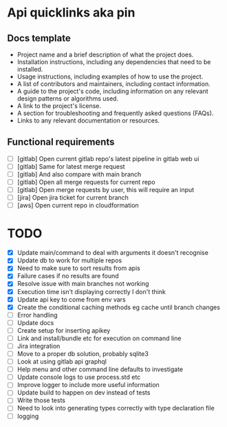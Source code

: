 # Api quicklinks aka pin

## Docs template

- Project name and a brief description of what the project does.
- Installation instructions, including any dependencies that need to be installed.
- Usage instructions, including examples of how to use the project.
- A list of contributors and maintainers, including contact information.
- A guide to the project's code, including information on any relevant design patterns or algorithms used.
- A link to the project's license.
- A section for troubleshooting and frequently asked questions (FAQs).
- Links to any relevant documentation or resources.

## Functional requirements

- [ ] [gitlab] Open current gitlab repo's latest pipeline in gitlab web ui
- [ ] [gitlab] Same for latest merge request
- [ ] [gitlab] And also compare with main branch
- [ ] [gitlab] Open all merge requests for current repo
- [ ] [gitlab] Open merge requests by user, this will require an input
- [ ] [jira] Open jira ticket for current branch
- [ ] [aws] Open current repo in cloudformation

# TODO

- [x] Update main/command to deal with arguments it doesn't recognise
- [x] Update db to work for multiple repos
- [x] Need to make sure to sort results from apis
- [x] Failure cases if no results are found
- [x] Resolve issue with main branches not working
- [x] Execution time isn't displaying correctly I don't think
- [x] Update api key to come from env vars
- [x] Create the conditional caching methods eg cache until branch changes
- [ ] Error handling
- [ ] Update docs
- [ ] Create setup for inserting apikey
- [ ] Link and install/bundle etc for execution on command line
- [ ] Jira integration
- [ ] Move to a proper db solution, probably sqlite3
- [ ] Look at using gitlab api graphql
- [ ] Help menu and other command line defaults to investigate
- [ ] Update console logs to use process.std etc
- [ ] Improve logger to include more useful information
- [ ] Update build to happen on dev instead of tests
- [ ] Write those tests
- [ ] Need to look into generating types correctly with type declaration file
- [ ] logging
